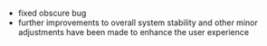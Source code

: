 - fixed obscure bug
- further improvements to overall system stability and other minor adjustments have been made to enhance the user experience